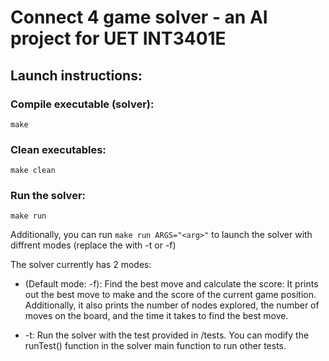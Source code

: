 # Connect 4 game solver - an AI project for UET INT3401E

## Launch instructions:

### Compile executable (solver):

```
make
```

### Clean executables:

```
make clean
```

### Run the solver:

```
make run
```

Additionally, you can run ```make run ARGS="<arg>"``` to launch the solver with diffrent modes (replace the <arg> with -t or -f)

The solver currently has 2 modes:

- (Default mode: -f): Find the best move and calculate the score: It prints out the best move to make and the score of the current game position. Additionally, it also prints the number of nodes explored, the number of moves on the board, and the time it takes to find the best move.

- -t: Run the solver with the test provided in /tests. You can modify the runTest() function in the solver main function to run other tests.

